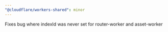 ```yaml
---
"@cloudflare/workers-shared": minor
---
```


Fixes bug where indexId was never set for router-worker and asset-worker
